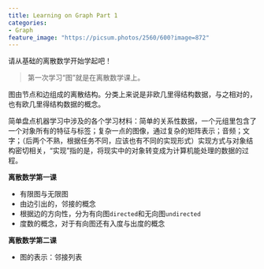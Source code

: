 ```yaml
---
title: Learning on Graph Part 1
categories:
- Graph
feature_image: "https://picsum.photos/2560/600?image=872"
---
```


请从基础的离散数学开始学起吧！

> 第一次学习“图”就是在离散数学课上。

图由节点和边组成的离散结构。分类上来说是非欧几里得结构数据，与之相对的，也有欧几里得结构数据的概念。

简单盘点机器学习中涉及的各个学习材料：简单的关系性数据，一个元组里包含了一个对象所有的特征与标签；复杂一点的图像，通过复杂的矩阵表示；音频；文字；（后两个不熟，根据任务不同，应该也有不同的实现形式）实现方式与对象结构密切相关，“实现”指的是，将现实中的对象转变成为计算机能处理的数据的过程。


**离散数学第一课**

- 有限图与无限图
- 由边引出的，邻接的概念
- 根据边的方向性，分为有向图`directed`和无向图`undirected`
- 度数的概念，对于有向图还有入度与出度的概念

**离散数学第二课**

- 图的表示：邻接列表